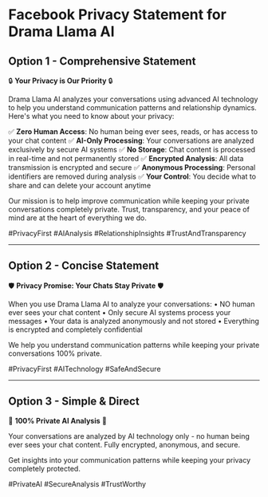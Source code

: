 # Facebook Privacy Statement for Drama Llama AI

## Option 1 - Comprehensive Statement
🔒 **Your Privacy is Our Priority** 🔒

Drama Llama AI analyzes your conversations using advanced AI technology to help you understand communication patterns and relationship dynamics. Here's what you need to know about your privacy:

✅ **Zero Human Access**: No human being ever sees, reads, or has access to your chat content
✅ **AI-Only Processing**: Your conversations are analyzed exclusively by secure AI systems
✅ **No Storage**: Chat content is processed in real-time and not permanently stored
✅ **Encrypted Analysis**: All data transmission is encrypted and secure
✅ **Anonymous Processing**: Personal identifiers are removed during analysis
✅ **Your Control**: You decide what to share and can delete your account anytime

Our mission is to help improve communication while keeping your private conversations completely private. Trust, transparency, and your peace of mind are at the heart of everything we do.

#PrivacyFirst #AIAnalysis #RelationshipInsights #TrustAndTransparency

---

## Option 2 - Concise Statement
🛡️ **Privacy Promise: Your Chats Stay Private** 🛡️

When you use Drama Llama AI to analyze your conversations:
• NO human ever sees your chat content
• Only secure AI systems process your messages
• Your data is analyzed anonymously and not stored
• Everything is encrypted and completely confidential

We help you understand communication patterns while keeping your private conversations 100% private.

#PrivacyFirst #AITechnology #SafeAndSecure

---

## Option 3 - Simple & Direct
🔐 **100% Private AI Analysis** 🔐

Your conversations are analyzed by AI technology only - no human being ever sees your chat content. Fully encrypted, anonymous, and secure.

Get insights into your communication patterns while keeping your privacy completely protected.

#PrivateAI #SecureAnalysis #TrustWorthy